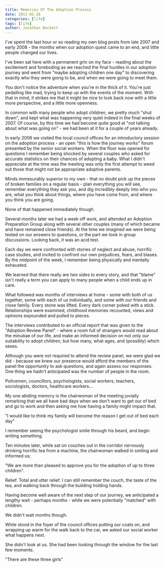 ```yaml
---
title: Memories Of The Adoption Process
date: 2011-02-28
categories: [life]
tags: [life]
author: Jonathan Beckett
---
```


I've spent the last hour or so reading my own blog posts from late 2007 and early 2008 - the months when our adoption quest came to an end, and little people changed our lives.

I've been sat here with a permanent grin on my face - reading about the excitement and foreboding as we reached the final hurdles in our adoption journey and went from "maybe adopting children one day" to discovering exactly who they were going to be, and when we were going to meet them.

You don't notice the adventure when you're in the thick of it. You're just pedalling like mad, trying to keep up with the events of the moment. With that in mind, it strikes me that it might be nice to look back now with a little more perspective, and a little more openness.

In common with many people who adopt children, we pretty much "shut down", and kept what was happening very quiet indeed in the final weeks of 2007. Of course, by this time we had become quite good at "not talking about what was going on" - we had been at it for a couple of years already.

In early 2006 we visited the local council offices for an introductory session on the adoption process - an open "this is how the journey works" forum presented by the senior social workers. When the floor was opened for questions I remember being shocked by several couples who asked for accurate statistics on their chances of adopting a baby. What I didn't appreciate at the time was the meeting was only the first attempt to weed out those that might not be appropriate adoptive parents.

Minds immesurably superior to my own - that no doubt pick up the pieces of broken families on a regular basis - plan everything you will see, remember everything they ask you, and dig incredibly deeply into who you are, what you think about things, where you have come from, and where you think you are going.

None of that happened immediately though.

Several months later we had a week off work, and attended an Adoption Preparation Group along with several other couples (many of which became and have remained close friends). At the time we imagined we were being tested on our answers to questions, or the part we took in group discussions. Looking back, it was an acid test.

Each day we were confronted with stories of neglect and abuse, horrific case studies, and invited to confront our own prejudices, fears, and biases. By the midpoint of the week, I remember being physically and mentally exhausted.

We learned that there really are two sides to every story, and that "blame" isn't really a term you can apply to many people when a child ends up in care.

What followed was months of interviews at home - some with both of us together, some with each of us individually, and some with our friends and close family. Every stone was lifted. Every dark corner poked with a stick. Relationships were examined, childhood memories recounted, views and opinions expounded and pulled to pieces.

The interviews contributed to an official report that was given to the "Adoption Review Panel" - where a room full of strangers would read about the minutiae of our life, and make an informed decision on not only our suitability to adopt children, but how many, what ages, and (possibly) which sexes.

Although you were not required to attend the review panel, we were glad we did - because we knew our presence would afford the members of the panel the opportunity to ask questions, and again assess our responses. One thing we hadn't anticipated was the number of people in the room.

Policemen, councillors, psychologists, social workers, teachers, sociologists, doctors, healthcare workers...

My one abiding memory is the chairwoman of the meeting jovially remarking that we all have bad days when we don't want to get our of bed and go to work and then asking me how having a family might impact that.

"I would like to think my family will become the reason I get out of bed each day"

I remember seeing the psychologist smile through his beard, and begin writing something.

Ten minutes later, while sat on couches out in the corridor nervously drinking horrific tea from a machine, the chairwoman walked in smiling and informed us;

"We are more than pleased to approve you for the adoption of up to three children".

Relief. Total and utter relief. I can still remember the couch, the taste of the tea, and walking back through the building holding hands.

Having become well aware of the next step of our journey, we anticipated a lengthy wait - perhaps months - while we were potentially "matched" with children.

We didn't wait months though.

While stood in the foyer of the council offices putting our coats on, and wrapping up warm for the walk back to the car, we asked our social worker what happens next.

She didn't look at us. She had been looking through the window for the last few moments.

"There are these three girls"